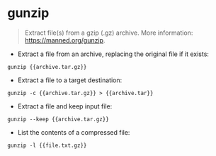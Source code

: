 # gunzip

> Extract file(s) from a gzip (.gz) archive.
> More information: <https://manned.org/gunzip>.

- Extract a file from an archive, replacing the original file if it exists:

`gunzip {{archive.tar.gz}}`

- Extract a file to a target destination:

`gunzip -c {{archive.tar.gz}} > {{archive.tar}}`

- Extract a file and keep input file:

`gunzip --keep {{archive.tar.gz}}`

- List the contents of a compressed file:

`gunzip -l {{file.txt.gz}}`
